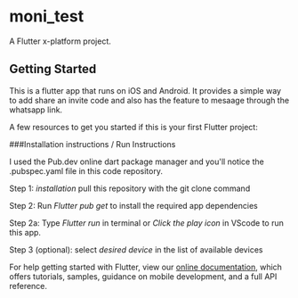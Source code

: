 # moni_test

A Flutter x-platform project.

## Getting Started

This is a flutter app that runs on iOS and Android.
It provides a simple way to add share an invite code and also has the feature to mesaage through the whatsapp link.


A few resources to get you started if this is your first Flutter project:

###Installation instructions / Run Instructions

I used the Pub.dev online dart package manager and you'll notice the .pubspec.yaml file in this code repository.

Step 1: *installation* pull this repository with the git clone command

Step 2: Run *Flutter pub get* to install the required app dependencies

Step 2a: Type *Flutter run* in terminal or *Click the play icon* in VScode to run this app.

Step 3 (optional): select *desired device* in the list of available devices


For help getting started with Flutter, view our
[online documentation](https://flutter.dev/docs), which offers tutorials,
samples, guidance on mobile development, and a full API reference.
